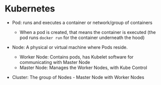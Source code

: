 # Kubernetes

- Pod: runs and executes a container or network/group of containers
  - When a pod is created, that means the container is executed (the pod runs `docker run` for the container underneath the hood)
- Node: A physical or virtual machine where Pods reside.

  - Worker Node: Contains pods, has Kubelet software for communicating with Master Node
  - Master Node: Manages the Worker Nodes, with Kube Control

- Cluster: The group of Nodes - Master Node with Worker Nodes
